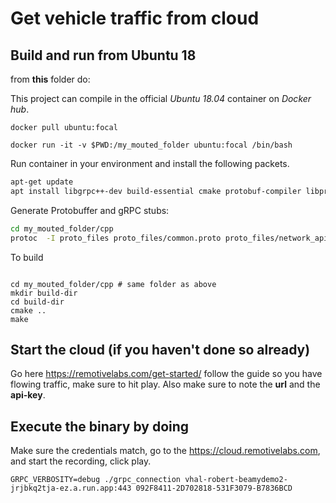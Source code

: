 # Get vehicle traffic from cloud

## Build and run from Ubuntu 18

from **this** folder do:

This project can compile in the official _Ubuntu 18.04_ container on _Docker hub_.

    docker pull ubuntu:focal

    docker run -it -v $PWD:/my_mouted_folder ubuntu:focal /bin/bash

Run container in your environment and install the following packets.

```sh
apt-get update
apt install libgrpc++-dev build-essential cmake protobuf-compiler libprotobuf-dev protobuf-compiler-grpc
```

Generate Protobuffer and gRPC stubs:

```sh
cd my_mouted_folder/cpp
protoc  -I proto_files proto_files/common.proto proto_files/network_api.proto --cpp_out=proto_files --grpc_out=proto_files --plugin=protoc-gen-grpc=`which grpc_cpp_plugin`
```

To build
```

cd my_mouted_folder/cpp # same folder as above
mkdir build-dir
cd build-dir
cmake ..
make
```


## Start the cloud (if you haven't done so already)

Go here https://remotivelabs.com/get-started/ follow the guide so you have flowing traffic, make sure to hit play. Also make sure to note the **url** and the **api-key**.

## Execute the binary by doing

Make sure the credentials match, go to the https://cloud.remotivelabs.com, and start the recording, click play.

```
GRPC_VERBOSITY=debug ./grpc_connection vhal-robert-beamydemo2-jrjbkq2tja-ez.a.run.app:443 092F8411-2D702818-531F3079-B7836BCD
```

